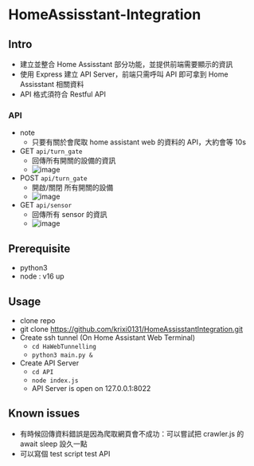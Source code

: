 # HomeAssisstant-Integration
## Intro
- 建立並整合 Home Assisstant 部分功能，並提供前端需要顯示的資訊
- 使用 Express 建立 API Server，前端只需呼叫 API 即可拿到 Home Assisstant 相關資料
- API 格式須符合 Restful API
### API
- note
  - 只要有關於會爬取 home assistant web 的資料的 API，大約會等 10s 
- GET `api/turn_gate`
  - 回傳所有開關的設備的資訊
  - ![image](https://github.com/user-attachments/assets/20ff97fc-8095-42e7-bc2f-80f45e515238)
- POST `api/turn_gate`
  - 開啟/關閉 所有開關的設備
  - ![image](https://github.com/user-attachments/assets/132c630e-af7e-4e24-b256-ac00b431095d)
- GET `api/sensor`
  - 回傳所有 sensor 的資訊
  - ![image](https://github.com/user-attachments/assets/a269b246-e95f-43e5-ba97-4e7d5872d14c)
## Prerequisite
- python3
- node : v16 up
## Usage
 - clone repo
  - git clone https://github.com/krixi0131/HomeAssisstantIntegration.git
- Create ssh tunnel (On Home Assistant Web Terminal)
  - `cd HaWebTunnelling`
  - `python3 main.py &`
- Create API Server
  - `cd API`
  - `node index.js`
  - API Server is open on 127.0.0.1:8022
## Known issues
- 有時候回傳資料錯誤是因為爬取網頁會不成功：可以嘗試把 crawler.js 的 await sleep 設久一點
- 可以寫個 test script test API
